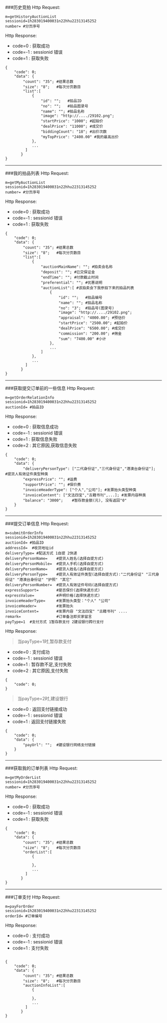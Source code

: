 ###<a name="1">历史竞拍</a>
Http Request: 

```
m=getHistoryAuctionList
sessionid=1h283019400031n22hhu22313145252 
number= #分页序号
```
Http Response:

- code=0 : 获取成功
- code=-1 : sessionid 错误
- code=1 : 获取失败

```
{ 
    "code": 0;
    "data": {
    	"count": "35"; #结果总数
    	"size": "8";   #每次分页数目
    	"list":[ 
	    	{
                "id": "";   #拍品ID
                "no": "";   #拍品图录号
                "name": ""; #拍品名称
                "image": "http://..../29102.png";
                "startPrice": "1000"; #起拍价
                "dealPrice": "11000"; #成交价
                "biddingCount": "18"; #出价次数
                "myTopPrice": "2400.00" #我的最高出价
	    	},
	    	...
	     ]
	   }
}
```
---
###<a name="2">我的拍品列表</a>
Http Request: 

```
m=getMyAuctionList
sessionid=1h283019400031n22hhu22313145252 
number= #分页序号
```
Http Response:

- code=0 : 获取成功
- code=-1 : sessionid 错误
- code=1 : 获取失败

```
{ 
    "code": 0;
    "data": {
    	"count": "35"; #结果总数
    	"size": "8";   #每次分页数目
    	"list":[ 
	    	{
	    		"auctionMainName": ""; #拍卖会名称
	    		"deposit": ""; #已交保证金
	    		"endTime": ""; #付款截止时间
	    		"preferential": ""; #优惠说明
	    		"auctionList":[ #该拍卖会下我参拍下来的拍品列表
	    			{
	                    "id": "";   #拍品编号
	                    "name": ""; #拍品名称
	                    "no": "3";  #拍品号(图录号)
	                    "image": "http://..../29102.png"; 
	                    "appraisal": "4000.00"; #预估价
	                    "startPrice": "2500.00"; #起拍价
	                    "dealPrice": "6500.00"; #成交价
	                    "commission": "200.00"; #佣金
	                    "sum": "7400.00" #小计
	    			},
	    			...
	    		]
	    	},
	    	...
	     ]
	   }
}
```

---
###<a name="3">获取提交订单前的一些信息</a>
Http Request: 

```
m=getOrderRelationInfo
sessionid=1h283019400031n22hhu22313145252 
auctionId= #拍品ID
```
Http Response:

- code=0  : 获取信息成功
- code=-1 : sessionid 错误
- code=1  : 获取信息失败
- code=2  : 其它原因,获取信息失败
``` 
{ 
    "code": 0; 
    "data": {
    	"deliveryPersonType": ["二代身份证","三代身份证","港澳台身份证"];  #提货人有效证件类型种类
    	"expressPrice": ""; #运费
    	"supportPrice": ""; #保价费
    	"invoiceHeaderType": ["个人","公司"]; #发票抬头类型种类
    	"invoiceContent": ["文法四宝","古籍书刊",...]; #发票内容种类
    	"balance": "3000";    #暂存款金额(元), 没有返回"0"
	}
}
```

---
###<a name="4">提交订单信息</a>
Http Request: 

```
m=submitOrderInfo
sessionid=1h283019400031n22hhu22313145252 
auctionId= #拍品ID
addressId=  #收货地址id
deliveryType= #配送方式 1自提 2快递
deliveryPersonName=    #提货人姓名(选择自提方式)
deliveryPersonMobile=  #提货人手机(选择自提方式)
deliveryPersonName=    #提货人姓名(选择自提方式)
deliveryPersonType=    #提货人有效证件类型(选择自提方式):"二代身份证" "三代身份证" "港澳台身份证" "护照" "其它"
deliveryPersonNumber=  #提货人有效证件号码(选择自提方式)
expressSupport=        #是否保价(选择快递方式)
expressValue=          #声明价格(选择快递方式)
invoiceHeaderType=     #发票抬头类型："个人" "公司"
invoiceHeader=         #发票抬头
invoiceContent=        #发票内容 "文法四宝" "古籍书刊" ....
remark=                #订单备注即买家留言
payType=1  #支付方式 1暂存款支付 2建设银行跨行支付
```
Http Response:
> 当payType=1时,暂存款支付

- code=0  : 支付成功
- code=-1 : sessionid 错误
- code=1  : 暂存款不足,支付失败
- code=2  : 其它原因,支付失败
``` 
{ 
    "code": 0;
}
```

> 当payType=2时,建设银行

- code=0  : 返回支付链接成功
- code=-1 : sessionid 错误
- code=1  : 返回支付链接失败
``` 
{ 
    "code": 0;
    "data": {
    	"payUrl": "";  #建设银行网络支付链接
	}
}
```

---
###<a name="">获取我的订单列表</a>
Http Request: 

```
m=getMyOrderList
sessionid=1h283019400031n22hhu22313145252 
number= #分页序号
```
Http Response:

- code=0 : 获取成功
- code=-1 : sessionid 错误
- code=1 : 获取失败

```
{ 
    "code": 0;
    "data": {
    	"count": "35"; #结果总数
    	"size": "8";   #每次分页数目
    	"orderList":[ 
	    	{
	    	
	    	},
	    	...
	     ]
	   }
}
```

---

###<a name="">订单支付</a>
Http Request: 

```
m=payForOrder
sessionid=1h283019400031n22hhu22313145252 
orderId= #订单编号 
```
Http Response:

- code=0 : 支付成功
- code=-1 : sessionid 错误
- code=1 : 支付失败

```

{ 
    "code": 0;
    "data": {
    	"count": "35"; #结果总数
    	"size": "8";   #每次分页数目
    	"auctionInfoList":[ 
	    	{
	    	
	    	},
	    	...
	     ]
	   }
}
```

